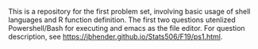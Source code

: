 This is a repository for the first problem set, involving basic usage of shell languages and R function definition.
The first two questions utenlized Powershell/Bash for executing and emacs as the file editor.
For question description, see https://jbhender.github.io/Stats506/F19/ps1.html.
